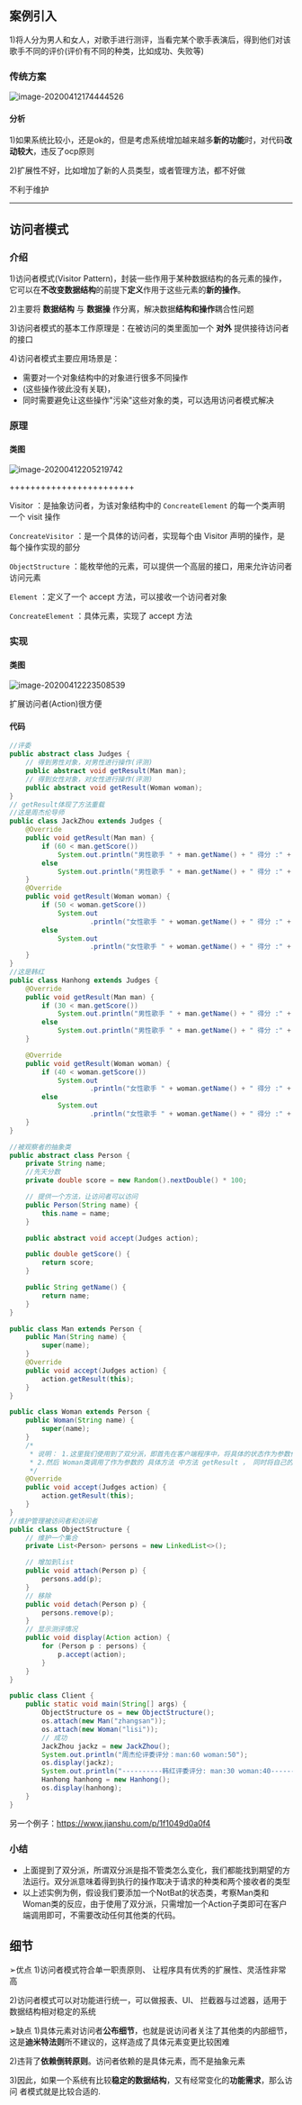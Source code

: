 ## 案例引入

1)将人分为男人和女人，对歌手进行测评，当看完某个歌手表演后，得到他们对该歌手不同的评价(评价有不同的种类，比如成功、失败等)

### 传统方案

![image-20200412174444526](E:\Desktop\note\Java设计模式\2.正文\15.访问者模式.assets\image-20200412174444526.png)

#### 分析

1)如果系统比较小，还是ok的，但是考虑系统增加越来越多**新的功能**时，对代码**改动较大**，违反了ocp原则

2)扩展性不好，比如增加了新的人员类型，或者管理方法，都不好做

不利于维护

---

## 访问者模式

### 介绍

1)访问者模式(Visitor Pattern)，封装一些作用于某种数据结构的各元素的操作，它可以在**不改变数据结构**的前提下**定义**作用于这些元素的**新的操作**。

2)主要将 **数据结构** 与 **数据操** 作分离，解决数据**结构和操作**耦合性问题

3)访问者模式的基本工作原理是：在被访问的类里面加一个 **对外** 提供接待访问者的接口

4)访问者模式主要应用场景是：

- 需要对一个对象结构中的对象进行很多不同操作
- (这些操作彼此没有关联)，
- 同时需要避免让这些操作"污染"这些对象的类，可以选用访问者模式解决



### 原理

#### 类图



![image-20200412205219742](E:\Desktop\note\Java设计模式\2.正文\15.访问者模式.assets\image-20200412205219742.png)



++++++++++++++++++++++++

Visitor ：是抽象访问者，为该对象结构中的 `ConcreateElement` 的每一个类声明一个 visit 操作

`ConcreateVisitor` ：是一个具体的访问者，实现每个由 Visitor 声明的操作，是每个操作实现的部分

`ObjectStructure` ：能枚举他的元素，可以提供一个高层的接口，用来允许访问者访问元素

`Element` ：定义了一个 accept 方法，可以接收一个访问者对象

`ConcreateElement` ：具体元素，实现了 accept 方法

### 实现

#### 类图

![image-20200412223508539](E:\Desktop\note\Java设计模式\2.正文\15.访问者模式.assets\image-20200412223508539.png)



扩展访问者(Action)很方便

#### 代码

```java
//评委
public abstract class Judges {
    // 得到男性对象，对男性进行操作(评测)
    public abstract void getResult(Man man);
    // 得到女性对象，对女性进行操作(评测)
    public abstract void getResult(Woman woman);
}
// getResult体现了方法重载
//这是周杰伦导师
public class JackZhou extends Judges {
	@Override
	public void getResult(Man man) {
		if (60 < man.getScore())
			System.out.println("男性歌手 " + man.getName() + " 得分 :" + man.getScore() + ",晋级~");
		else
			System.out.println("男性歌手 " + man.getName() + " 得分 :" + man.getScore() + ",淘汰~");
	}
	@Override
	public void getResult(Woman woman) {
		if (50 < woman.getScore())
			System.out
					.println("女性歌手 " + woman.getName() + " 得分 :" + woman.getScore() + ",晋级~");
		else
			System.out
					.println("女性歌手 " + woman.getName() + " 得分 :" + woman.getScore() + ",淘汰~");
	}
}
//这是韩红
public class Hanhong extends Judges {
	@Override
	public void getResult(Man man) {
		if (30 < man.getScore())
			System.out.println("男性歌手 " + man.getName() + " 得分 :" + man.getScore() + ",晋级~");
		else
			System.out.println("男性歌手 " + man.getName() + " 得分 :" + man.getScore() + ",淘汰~");
	}

	@Override
	public void getResult(Woman woman) {
		if (40 < woman.getScore())
			System.out
					.println("女性歌手 " + woman.getName() + " 得分 :" + woman.getScore() + ",晋级~");
		else
			System.out
					.println("女性歌手 " + woman.getName() + " 得分 :" + woman.getScore() + ",淘汰~");
	}
}

//被观察者的抽象类
public abstract class Person {
	private String name;
    //先天分数
	private double score = new Random().nextDouble() * 100;

	// 提供一个方法，让访问者可以访问
	public Person(String name) {
		this.name = name;
	}

	public abstract void accept(Judges action);

	public double getScore() {
		return score;
	}

	public String getName() {
		return name;
	}
}

public class Man extends Person {
	public Man(String name) {
		super(name);
	}
	@Override
	public void accept(Judges action) {
		action.getResult(this);
	}
}

public class Woman extends Person {
	public Woman(String name) {
		super(name);
	}
	/*
	 * 说明： 1.这里我们使用到了双分派，即首先在客户端程序中，将具体的状态作为参数传递到Woman/Man 中(第一次分派) 
	 * 2.然后 Woman类调用了作为参数的 具体方法 中方法 getResult ， 同时将自己的(this)作为参数传入，完成第二次分派
	 */
	@Override
	public void accept(Judges action) {
		action.getResult(this);
	}
}
//维护管理被访问者和访问者
public class ObjectStructure {
    // 维护一个集合
    private List<Person> persons = new LinkedList<>();

    // 增加到list
    public void attach(Person p) {
        persons.add(p);
    }
    // 移除
    public void detach(Person p) {
        persons.remove(p);
    }
    // 显示测评情况
    public void display(Action action) {
        for (Person p : persons) {
            p.accept(action);
        }
    }
}

public class Client {
	public static void main(String[] args) {
		ObjectStructure os = new ObjectStructure();
		os.attach(new Man("zhangsan"));
		os.attach(new Woman("lisi"));
		// 成功
		JackZhou jackz = new JackZhou();
		System.out.println("周杰伦评委评分：man:60 woman:50");
		os.display(jackz);
		System.out.println("----------韩红评委评分: man:30 woman:40-----------------");
		Hanhong hanhong = new Hanhong();
		os.display(hanhong);
	}
}
```

另一个例子：https://www.jianshu.com/p/1f1049d0a0f4

### 小结

- 上面提到了双分派，所谓双分派是指不管类怎么变化，我们都能找到期望的方法运行。双分派意味着得到执行的操作取决于请求的种类和两个接收者的类型
- 以上述实例为例，假设我们要添加一个NotBat的状态类，考察Man类和Woman类的反应，由于使用了双分派，只需增加一个Action子类即可在客户端调用即可，不需要改动任何其他类的代码。

## 细节

➢优点
1)访问者模式符合单一职责原则、 让程序具有优秀的扩展性、灵活性非常高

2)访问者模式可以对功能进行统一，可以做报表、UI、 拦截器与过滤器，适用于数据结构相对稳定的系统

➢缺点
1)具体元素对访问者**公布细节**，也就是说访问者关注了其他类的内部细节，这是**迪米特法则**所不建议的，这样造成了具体元素变更比较困难

2)违背了**依赖倒转原则**。访问者依赖的是具体元素，而不是抽象元素

3)因此，如果一个系统有比较**稳定的数据结构**，又有经常变化的**功能需求**，那么访问
者模式就是比较合适的.















































































































































